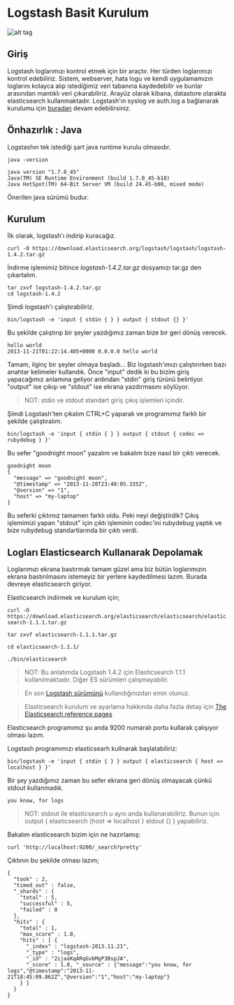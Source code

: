 Logstash Basit Kurulum
======================

![alt tag](http://logstash.net/images/logstash.png)


## Giriş

Logstash loglarımızı kontrol etmek için bir araçtır. Her türden loglarımızı kontrol edebiliriz.
Sistem, webserver, hata logu ve kendi uygulamamızın loglarını kolayca alıp istediğimiz veri tabanına kaydedebilir ve bunlar arasından mantıklı veri çıkarabiliriz. Arayüz olarak kibana, datastore olarakta elasticsearch kullanmaktadır. 
Logstash'ın syslog ve auth.log a bağlanarak kurulumu için [buradan](https://github.com/Akrotiri/Elasticsearch-Logstash-Kibana/blob/master/2.%20Kurulum%20ve%20Syslogtan%20log%20alma.md) devam edebilirsiniz.

## Önhazırlık : Java

Logstashın tek istediği şart java runtime kurulu olmasıdır.

` java -version `

```
java version "1.7.0_45"
Java(TM) SE Runtime Environment (build 1.7.0_45-b18)
Java HotSpot(TM) 64-Bit Server VM (build 24.45-b08, mixed mode)
```

Önerilen java sürümü budur.

## Kurulum

İlk olarak, logstash'ı indirip kuracağız.

` curl -O https://download.elasticsearch.org/logstash/logstash/logstash-1.4.2.tar.gz `

İndirme işlemimiz bitince _logstash-1.4.2.tar.gz_ dosyamızı tar.gz den çıkartalım.

```
tar zxvf logstash-1.4.2.tar.gz
cd logstash-1.4.2
```

Şimdi logstash'ı çalıştırabiliriz.

` bin/logstash -e 'input { stdin { } } output { stdout {} }' `

Bu şekilde çalıştırıp bir şeyler yazdığımız zaman bize bir geri dönüş verecek.

```
hello world
2013-11-21T01:22:14.405+0000 0.0.0.0 hello world
```

Tamam, ilginç bir şeyler olmaya başladı... Biz logstash'ımızı çalıştırırken bazı anahtar kelimeler kullandık.
Önce "input" dedik ki bu bizim giriş yapacağımız anlamına geliyor ardından "stdin" giriş türünü belirtiyor.
"output" ise çıkışı ve "stdout" ise ekrana yazdırmasını söylüyor. 

> NOT: stdin ve stdout standart giriş çıkış işlemleri içindir.

Şimdi Logstash'ten çıkalım CTRL+C yaparak ve programımız farklı bir şekilde çalıştıralım.

` bin/logstash -e 'input { stdin { } } output { stdout { codec => rubydebug } }' `

Bu sefer "goodnight moon" yazalım ve bakalım bize nasıl bir çıktı verecek.

```
goodnight moon
{
  "message" => "goodnight moon",
  "@timestamp" => "2013-11-20T23:48:05.335Z",
  "@version" => "1",
  "host" => "my-laptop"
}
```

Bu seferki çıktımız tamamen farklı oldu. Peki neyi değiştirdik? Çıkış işlemimizi yapan "stdout" için çıktı işleminin codec'ini rubydebug yaptık ve bize rubydebug standartlarında bir çıktı verdi.


## Logları Elasticsearch Kullanarak Depolamak

Loglarımızı ekrana bastırmak tamam güzel ama biz bütün loglarımızın ekrana bastırılmasını istemeyiz bir yerlere kaydedilmesi lazım. Burada devreye elasticsearch giriyor. 

Elasticsearch indirmek ve kurulum için;

` curl -O https://download.elasticsearch.org/elasticsearch/elasticsearch/elasticsearch-1.1.1.tar.gz `

` tar zxvf elasticsearch-1.1.1.tar.gz `

` cd elasticsearch-1.1.1/ `

` ./bin/elasticsearch `

> NOT: Bu anlatımda Logstash 1.4.2 için Elasticsearch 1.1.1 kullanılmaktadır. Diğer ES sürümleri çalışmayabilir.

> En son [Logstash sürümünü](http://logstash.net/docs/latest) kullandığınızdan emin olunuz.

> Elasticsearch kurulum ve ayarlama hakkında daha fazla detay için [The Elasticsearch reference pages](http://www.elasticsearch.org/guide/en/elasticsearch/reference/current/index.html)

Elasticsearch programımız şu anda 9200 numaralı portu kullarak çalışıyor olması lazım.

Logstash programımızı elasticsearh kullnarak başlatabiliriz:

` bin/logstash -e 'input { stdin { } } output { elasticsearch { host => localhost } }' `

Bir şey yazdığımız zaman bu sefer ekrana geri dönüş olmayacak çünkü stdout kullanmadık.

` you know, for logs `

> NOT: stdout ile elasticsearch u aynı anda kullanarabiliriz. Bunun için
> output { elasticsearch {host => localhost } stdout {} } yapabiliriz.

Bakalım elasticsearch bizim için ne hazırlamış:

` curl 'http://localhost:9200/_search?pretty' `

Çıktının bu şekilde olması lazım;

```
{
  "took" : 2,
  "timed_out" : false,
  "_shards" : {
    "total" : 5,
    "successful" : 5,
    "failed" : 0
  },
  "hits" : {
    "total" : 1,
    "max_score" : 1.0,
    "hits" : [ {
      "_index" : "logstash-2013.11.21",
      "_type" : "logs",
      "_id" : "2ijaoKqARqGvbMgP3BspJA",
      "_score" : 1.0, "_source" : {"message":"you know, for logs","@timestamp":"2013-11-21T18:45:09.862Z","@version":"1","host":"my-laptop"}
    } ]
  }
}
```






